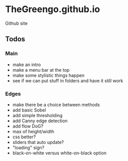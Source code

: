 # TheGreengo.github.io
Github site

## Todos

### Main
- make an intro
- make a menu bar at the top
- make some stylistic things happen
- see if we can put stuff in folders and have it still work

### Edges
- make there be a choice between methods
- add basic Sobel
- add simple thresholding
- add Canny edge detection
- add flow DoG?
- max of height/width
- css better?
- sliders that auto update?
- "loading" sign?
- black-on-white versus white-on-black option
